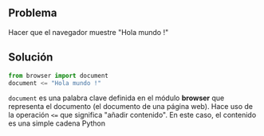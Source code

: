 Problema
-------

Hacer que el navegador muestre "Hola mundo !"


Solución
--------

```python
from browser import document
document <= "Hola mundo !"
```

`document` es una palabra clave definida en el módulo **browser** que representa el documento (el documento de una página web). Hace uso de la operación `<=` que significa "añadir contenido". En este caso, el contenido es una simple cadena Python
